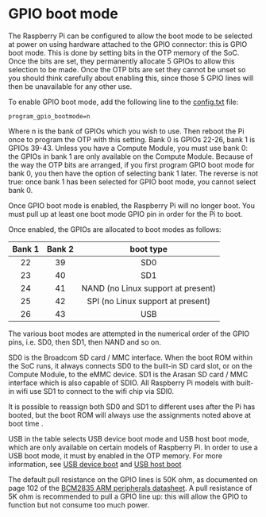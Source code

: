 # GPIO boot mode

The Raspberry Pi can be configured to allow the boot mode to be selected at power on using hardware attached to the GPIO connector: this is GPIO boot mode. This is done by setting bits in the OTP memory of the SoC. Once the bits are set, they permanently allocate 5 GPIOs to allow this selection to be made. Once the OTP bits are set they cannot be unset so you should think carefully about enabling this, since those 5 GPIO lines will then be unavailable for any other use.

To enable GPIO boot mode, add the following line to the [config.txt](../../../configuration/config-txt/README.md) file:

```
program_gpio_bootmode=n
```

Where n is the bank of GPIOs which you wish to use. Then reboot the Pi once to program the OTP with this setting. Bank 0 is GPIOs 22-26, bank 1 is GPIOs 39-43. Unless you have a Compute Module, you must use bank 0: the GPIOs in bank 1 are only available on the Compute Module. Because of the way the OTP bits are arranged, if you first program GPIO boot mode for bank 0, you then have the option of selecting bank 1 later. The reverse is not true: once bank 1 has been selected for GPIO boot mode, you cannot select bank 0.

Once GPIO boot mode is enabled, the Raspberry Pi will no longer boot. You must pull up at least one boot mode GPIO pin in order for the Pi to boot.

Once enabled, the GPIOs are allocated to boot modes as follows:

|Bank 1|Bank 2|boot type|
|:----:|:---:|:--------:|
|22    |39   |SD0       |
|23    |40   |SD1       |
|24    |41   |NAND (no Linux support at present)    |
|25    |42   |SPI (no Linux support at present)    |
|26    |43   |USB       |

The various boot modes are attempted in the numerical order of the GPIO pins, i.e. SD0, then SD1, then NAND and so on.

SD0 is the Broadcom SD card / MMC interface. When the boot ROM within the SoC runs, it always connects SD0 to the built-in SD card slot, or on the Compute Module, to the eMMC device. SD1 is the Arasan SD card / MMC interface which is also capable of SDIO. All Raspberry Pi models with built-in wifi use SD1 to connect to the wifi chip via SDI0.

It is possible to reassign both SD0 and SD1 to different uses after the Pi has booted, but the boot ROM will always use the assignments noted above at boot time .

USB in the table selects USB device boot mode and USB host boot mode, which are only available on certain models of Raspberry Pi. In order to use a USB boot mode, it must by enabled in the OTP memory. For more information, see [USB device boot](device.md) and [USB host boot](host.md)

The default pull resistance on the GPIO lines is 50K ohm, as documented on page 102 of the [BCM2835 ARM peripherals datasheet](../../hardware/raspberrypi/bcm2835/BCM2835-ARM-Peripherals.pdf). A pull resistance of 5K ohm is recommended to pull a GPIO line up: this will allow the GPIO to function but not consume too much power.
